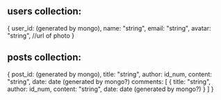 ## users collection:

{
user_id: (generated by mongo),
name: "string",
email: "string",
avatar: "string", //url of photo
}

## posts collection:

{
post_id: (generated by mongo),
title: "string",
author: id_num,
content: "string",
date: date (generated by mongo?)
comments: [
{
title: "string",
author: id_num,
content: "string",
date: date (generated by mongo?)
}
]
}
